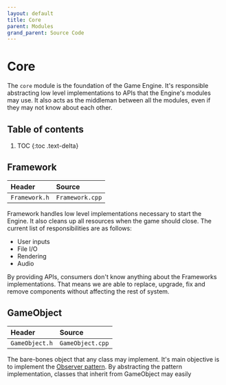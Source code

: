 ```yaml
---
layout: default
title: Core
parent: Modules
grand_parent: Source Code
---
```


# Core

The `core` module is the foundation of the Game Engine. It's responsible
abstracting low level implementations to APIs that the Engine's modules may
use. It also acts as the middleman between all the modules, even if they may
not know about each other.

## Table of contents
1. TOC
{:toc .text-delta}

## Framework

| Header | Source |
|:-------|:-------|
| `Framework.h` | `Framework.cpp` |

Framework handles low level implementations necessary to start the Engine. It
also cleans up all resources when the game should close. The current list of
responsibilities are as follows:

- User inputs
- File I/O
- Rendering
- Audio

By providing APIs, consumers don't know anything about the Frameworks
implementations. That means we are able to replace, upgrade, fix and remove
components without affecting the rest of system.

## GameObject

| Header | Source |
|:-------|:-------|
| `GameObject.h` | `GameObject.cpp` |

The bare-bones object that any class may implement. It's main objective
is to implement the [Observer pattern](https://en.wikipedia.org/wiki/Observer_pattern). By abstracting the pattern implementation, classes that inherit from GameObject may easily